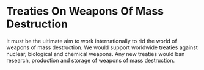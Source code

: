 Treaties On Weapons Of Mass Destruction
=======================================

It must be the ultimate aim to work internationally to rid the world of
weapons of mass destruction. We would support worldwide treaties against
nuclear, biological and chemical weapons. Any new treaties would ban
research, production and storage of weapons of mass destruction.